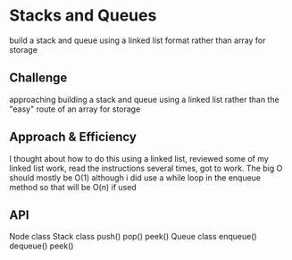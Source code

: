 # Stacks and Queues
<!-- Short summary or background information -->
build a stack and queue using a linked list format rather than array for storage

## Challenge
<!-- Description of the challenge -->
approaching building a stack and queue using a linked list rather than the "easy" route of an array for storage

## Approach & Efficiency
<!-- What approach did you take? Why? What is the Big O space/time for this approach? -->
I thought about how to do this using a linked list, reviewed some of my linked list work, read the instructions several times, got to work.  The big O should mostly be O(1) although i did use a while loop in the enqueue method so that will be O(n) if used

## API
<!-- Description of each method publicly available to your Stack and Queue-->
Node class
Stack class 
  push()
  pop()
  peek()
Queue class
  enqueue()
  dequeue()
  peek()